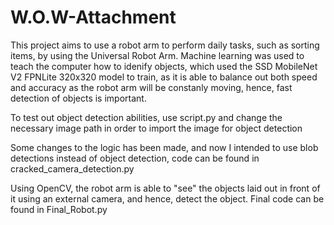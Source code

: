 # W.O.W-Attachment

This project aims to use a robot arm to perform daily tasks, such as sorting items, by using the Universal Robot Arm. Machine learning was used to teach the computer how to idenify objects, which used the SSD MobileNet V2 FPNLite 320x320 model to train, as it is able to balance out both speed and accuracy as the robot arm will be constanly moving, hence, fast detection of objects is important. 

To test out object detection abilities, use script.py and change the necessary image path in order to import the image for object detection

Some changes to the logic has been made, and now I intended to use blob detections instead of object detection, code can be found in cracked_camera_detection.py

Using OpenCV, the robot arm is able to "see" the objects laid out in front of it using an external camera, and hence, detect the object. Final code can be found in Final_Robot.py
  

  
